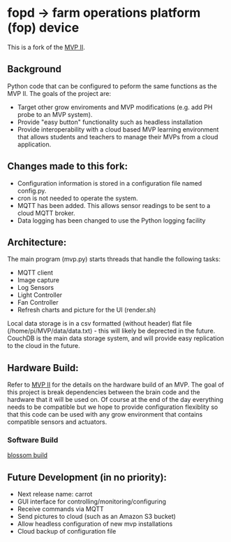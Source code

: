 # fopd -> farm operations platform (fop) device

This is a fork of the [MVP II](https://github.com/webbhm/OpenAg-MVP-II).

## Background 

Python code that can be configured to peform the same functions as the MVP II.  The goals of the project are:

- Target other grow enviroments and MVP modifications (e.g. add PH probe to an MVP system).   
- Provide "easy button" functionality such as headless installation
- Provide interoperability with a cloud based MVP learning environment that allows students and teachers to manage their MVPs from a cloud application.

## Changes made to this fork: 

  - Configuration information is stored in a configuration file named config.py.
  - cron is not needed to operate the system.
  - MQTT has been added.  This allows sensor readings to be sent to a cloud MQTT broker.
  - Data logging has been changed to use the Python logging facility

## Architecture:

The main program (mvp.py) starts threads that handle the following tasks:
  - MQTT client
  - Image capture
  - Log Sensors
  - Light Controller
  - Fan Controller
  - Refresh charts and picture for the UI (render.sh)

Local data storage is in a csv formatted (without header) flat file (/home/pi/MVP/data/data.txt) - this will likely be deprected in the future.
CouchDB is the main data storage system, and will provide easy replication to the cloud in the future.

## Hardware Build:

Refer to [MVP II](https://github.com/webbhm/OpenAg-MVP-II) for the details on the hardware build of an MVP. The goal of this project is break 
dependencies between the brain code and the hardware that it will be used on.  Of course at the end of the day everything needs to be compatible but we hope to provide configuration flexiblity so that this code can be used with any grow environment that contains compatible sensors and
actuators.

### Software Build

[blossom build](https://github.com/ferguman/openag-mvp/wiki/Install-mvp-blossom)

## Future Development (in no priority):
- Next release name: carrot
- GUI interface for controlling/monitoring/configuring
- Receive commands via MQTT
- Send pictures to cloud (such as an Amazon S3 bucket)
- Allow headless configuration of new mvp installations
- Cloud backup of configuration file

